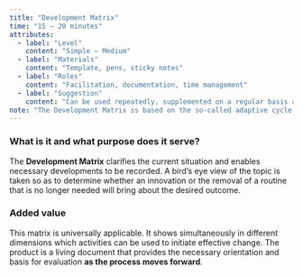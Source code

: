 ```yaml
---
title: "Development Matrix"
time: "15 – 20 minutes"
attributes:
  - label: "Level"
    content: "Simple – Medium"
  - label: "Materials"
    content: "Template, pens, sticky notes"
  - label: "Roles"
    content: "Facilitation, documentation, time management"
  - label: "Suggestion"
    content: "Can be used repeatedly, supplemented on a regular basis and evolved further; can also be used as a discussion guide, e.g. at strategy meetings"
note: "The Development Matrix is based on the so-called adaptive cycle, which is the basis of all change in socio-ecological systems. The principle derived from this provides a conceptual framework that models the relationships and characteristics of all complex systems – stability and change."
---
```


### What is it and what purpose does it serve?

The **Development Matrix** clarifies the current situation and enables necessary developments to be recorded. A bird’s eye view of the topic is taken so as to determine whether an innovation or the removal of a routine that is no longer needed will bring about the desired outcome.

### Added value

This matrix is universally applicable. It shows simultaneously in different dimensions which activities can be used to initiate effective change. The product is a living document that provides the necessary orientation and basis for evaluation **as the process moves forward**.
